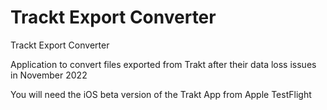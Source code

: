 # Trackt Export Converter
Trackt Export Converter

Application to convert files exported from Trakt after their data loss issues in November 2022

You will need the iOS beta version of the Trakt App from Apple TestFlight
